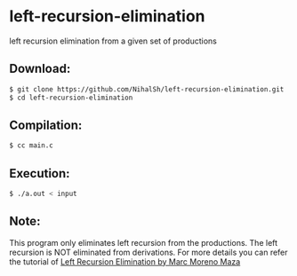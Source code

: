 # left-recursion-elimination
left recursion elimination from a given set of productions

## Download:
```bash
$ git clone https://github.com/NihalSh/left-recursion-elimination.git
$ cd left-recursion-elimination
```
## Compilation:
```bash
$ cc main.c
```
## Execution:
```bash
$ ./a.out < input
```

## Note:
This program only eliminates left recursion from the productions. The left recursion is NOT eliminated from derivations. For more details you can refer the tutorial of [Left Recursion Elimination by Marc Moreno Maza](http://www.csd.uwo.ca/~moreno/CS447/Lectures/Syntax.html/node8.html)
